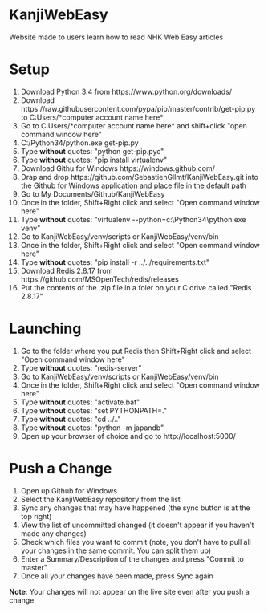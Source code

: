 KanjiWebEasy
============

Website made to users learn how to read NHK Web Easy articles

Setup
============

<ol>
<li>
Download Python 3.4 from https://www.python.org/downloads/
</li>
<li>
Download https://raw.githubusercontent.com/pypa/pip/master/contrib/get-pip.py to C:Users/*computer account name here*
</li>
<li>
Go to C:Users/*computer account name here* and shift+click "open command window here"
</li>
<li>
C:/Python34/python.exe get-pip.py
</li>
<li>
Type <b>without</b> quotes: "python get-pip.pyc"
</li>
<li>
Type <b>without</b> quotes: "pip install virtualenv"
</li>
<li>
Download Githu for Windows https://windows.github.com/
</li>
<li>
Drap and drop https://github.com/SebastienGllmt/KanjiWebEasy.git into the Github for Windows application and place file in the default path
</li>
<li>
Go to My Documents/Github/KanjiWebEasy
</li>
<li>
Once in the folder, Shift+Right click and select "Open command window here"
</li>
<li>
Type <b>without</b> quotes: "virtualenv --python=c:\Python34\python.exe venv"
</li>
<li>
Go to KanjiWebEasy/venv/scripts or KanjiWebEasy/venv/bin
</li>
<li>
Once in the folder, Shift+Right click and select "Open command window here"
</li>
<li>
Type <b>without</b> quotes: "pip install -r ../../requirements.txt"
</li>
<li>
Download Redis 2.8.17 from https://github.com/MSOpenTech/redis/releases
</li>
<li>
Put the contents of the .zip file in a foler on your C drive called "Redis 2.8.17"
</li>
</ol>

Launching
============
<ol>
<li>
Go to the folder where you put Redis then Shift+Right click and select "Open command window here"
</li>
<li>
Type <b>without</b> quotes: "redis-server"
</li>
<li>
Go to KanjiWebEasy/venv/scripts or KanjiWebEasy/venv/bin
</li>
<li>
Once in the folder, Shift+Right click and select "Open command window here"
</li>
<li>
Type <b>without</b> quotes: "activate.bat"
</li>
<li>
Type <b>without</b> quotes: "set PYTHONPATH=."
</li>
<li>
Type <b>without</b> quotes: "cd ../.."
</li>
<li>
Type <b>without</b> quotes: "python -m japandb"
</li>
<li>
Open up your browser of choice and go to http://localhost:5000/
</li>
</ol>

Push a Change
============
<ol>
<li>
Open up Github for Windows
</li>
<li>
Select the KanjiWebEasy repository from the list
</li>
<li>
Sync any changes that may have happened (the sync button is at the top right)
</li>
<li>
View the list of uncommitted changed (it doesn't appear if you haven't made any changes)
</li>
<li>
Check which files you want to commit (note, you don't have to pull all your changes in the same commit. You can split them up)
</li>
<li>
Enter a Summary/Description of the changes and press "Commit to master"
</li>
<li>
Once all your changes have been made, press Sync again
</li>
</ol>

<b>Note</b>: Your changes will not appear on the live site even after you push a change.